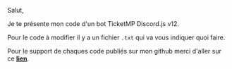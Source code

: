 Salut,

Je te présente mon code d'un bot TicketMP Discord.js v12.

Pour le code à modifier il y a un fichier `.txt` qui va vous indiquer quoi faire.

Pour le support de chaques code publiés sur mon github merci d'aller sur ce [**lien**](https://discord.gg/Vpmee3fcAt).
